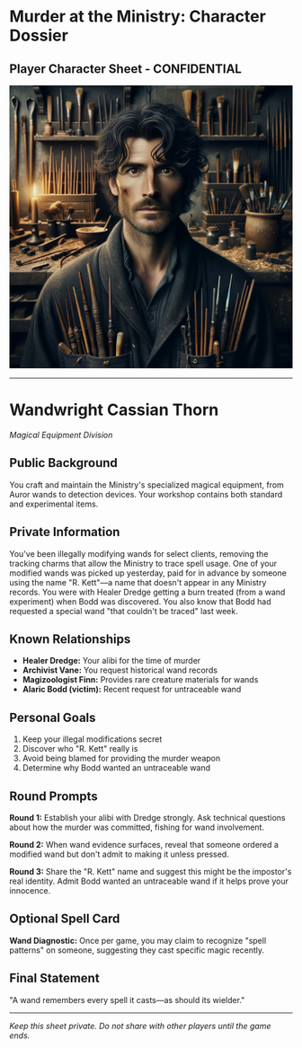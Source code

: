 # Murder at the Ministry: Character Dossier
## Player Character Sheet - CONFIDENTIAL

![Wandwright Cassian Thorn](character_images/09_wandwright_cassian_thorn.png)

---

# Wandwright Cassian Thorn
*Magical Equipment Division*

## Public Background
You craft and maintain the Ministry's specialized magical equipment, from Auror wands to detection devices. Your workshop contains both standard and experimental items.

## Private Information
You've been illegally modifying wands for select clients, removing the tracking charms that allow the Ministry to trace spell usage. One of your modified wands was picked up yesterday, paid for in advance by someone using the name "R. Kett"—a name that doesn't appear in any Ministry records. You were with Healer Dredge getting a burn treated (from a wand experiment) when Bodd was discovered. You also know that Bodd had requested a special wand "that couldn't be traced" last week.

## Known Relationships
- **Healer Dredge:** Your alibi for the time of murder
- **Archivist Vane:** You request historical wand records
- **Magizoologist Finn:** Provides rare creature materials for wands
- **Alaric Bodd (victim):** Recent request for untraceable wand

## Personal Goals
1. Keep your illegal modifications secret
2. Discover who "R. Kett" really is
3. Avoid being blamed for providing the murder weapon
4. Determine why Bodd wanted an untraceable wand

## Round Prompts
**Round 1:** Establish your alibi with Dredge strongly. Ask technical questions about how the murder was committed, fishing for wand involvement.

**Round 2:** When wand evidence surfaces, reveal that someone ordered a modified wand but don't admit to making it unless pressed.

**Round 3:** Share the "R. Kett" name and suggest this might be the impostor's real identity. Admit Bodd wanted an untraceable wand if it helps prove your innocence.

## Optional Spell Card  
**Wand Diagnostic:** Once per game, you may claim to recognize "spell patterns" on someone, suggesting they cast specific magic recently.

## Final Statement
"A wand remembers every spell it casts—as should its wielder."

---

*Keep this sheet private. Do not share with other players until the game ends.*
